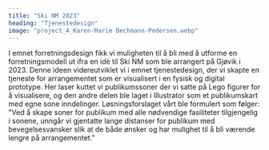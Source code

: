 ```yaml
---
title: "Ski NM 2023"
heading: "Tjenestedesign"
image: "project_4_Karen-Marie Bechmann-Pedersen.webp"
---
```


I emnet forretningsdesign fikk vi muligheten til å bli med å utforme en forretningsmodell ut ifra en idè til Ski NM som ble arrangert på Gjøvik i 2023. Denne ideen videreutviklet vi i emnet tjenestedesign, der vi skapte en tjeneste for arrangementet som er visualisert i en fysisk og digital prototype. Her laser kuttet vi publikumssoner der vi satte på Lego figurer for å visualisere, og den andre delen ble laget i Illustrator som et publikumskart med egne sone inndelinger. Løsningsforslaget vårt ble formulert som følger: "Ved å skape soner for publikum med alle nødvendige fasiliteter tilgjengelig i sonene, unngår vi gjentatte lange distanser for publikum med bevegelsesvansker slik at de både ønsker og har mulighet til å bli værende lengre på arrangementet."
